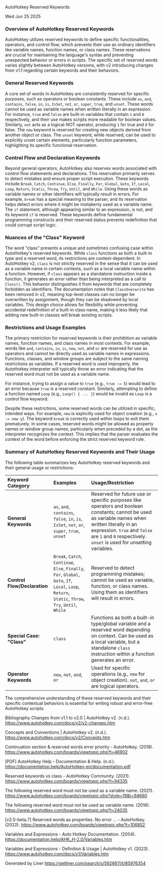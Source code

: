 AutoHotkey Reserved Keywords

Wed Jun 25 2025

### Overview of AutoHotkey Reserved Keywords

AutoHotkey utilizes reserved keywords to define specific functionalities, operators, and control flow, which prevents their use as ordinary identifiers like variable names, function names, or class names. These reservations are crucial for maintaining the language's syntax and preventing unexpected behavior or errors in scripts. The specific set of reserved words varies slightly between AutoHotkey versions, with v2 introducing changes from v1.1 regarding certain keywords and their behaviors.

### General Reserved Keywords

A core set of words in AutoHotkey are consistently reserved for specific purposes, such as operators or boolean constants. These include `as`, `and`, `contains`, `false`, `in`, `is`, `IsSet`, `not`, `or`, `super`, `true`, and `unset`. These words cannot be used as variable names when written literally in an expression. For instance, `true` and `false` are built-in variables that contain `1` and `0` respectively, and their use makes scripts more readable for boolean values. Similarly, `not` acts as a logical-NOT operator, producing `1` for true and `0` for false. The `new` keyword is reserved for creating new objects derived from another object or class. The `unset` keyword, while reserved, can be used to explicitly unset certain elements, particularly function parameters, highlighting its specific functional reservation.

### Control Flow and Declaration Keywords

Beyond general operators, AutoHotkey also reserves words associated with control flow statements and declarations. This reservation primarily serves to detect mistakes and ensure proper script execution. These keywords include `Break`, `Catch`, `Continue`, `Else`, `Finally`, `For`, `Global`, `Goto`, `If`, `Local`, `Loop`, `Return`, `Static`, `Throw`, `Try`, `Until`, and `While`. Using these words as variable names or other identifiers will typically result in errors. For example, `break` has a special meaning to the parser, and its reservation helps detect errors where it might be mistakenly used as a variable name. The `if` statement, although appearing similar to an expression, is not, and its keyword `if` is reserved. These keywords define fundamental programming constructs and their reserved status prevents redefinition that could corrupt script logic.

### Nuances of the "Class" Keyword

The word "class" presents a unique and sometimes confusing case within AutoHotkey's reserved keywords. While `class` functions as both a built-in type and a reserved word, its restrictions are context-dependent. In AutoHotkey v2, `class` is not strictly reserved in the sense that it can be used as a variable name in certain contexts, such as a local variable name within a function. However, if `class` appears as a standalone instruction inside a function, it generates an error rather than being interpreted as a call to `Class()`. This behavior distinguishes it from keywords that are completely forbidden as identifiers. The documentation notes that `ClassOverwrite` has been removed in v2, meaning top-level classes can no longer be overwritten by assignment, though they can be shadowed by local variables. This design choice allows for flexibility while preventing accidental redefinition of a built-in class name, making it less likely that adding new built-in classes will break existing scripts.

### Restrictions and Usage Examples

The primary restriction for reserved keywords is their prohibition as variable names, function names, and class names in most contexts. For example, words like `and`, `contains`, `in`, `is`, `new`, `not`, and `or` are reserved for use as operators and cannot be directly used as variable names in expressions. Functions, classes, and window groups are subject to the same naming restrictions as variables. If a reserved word is used improperly, the AutoHotkey interpreter will typically throw an error indicating that the reserved word must not be used as a variable name.

For instance, trying to assign a value to `true` (e.g., `true := 5`) would lead to an error because `true` is a reserved constant. Similarly, attempting to define a function named `Loop` (e.g., `Loop() { ... }`) would be invalid as `Loop` is a control flow keyword.

Despite these restrictions, some reserved words can be utilized in specific, intended ways. For example, `new` is explicitly used for object creation (e.g., `x := new y`). The keyword `break` is correctly used within loops to exit them prematurely. In some cases, reserved words might be allowed as property names or window group names, particularly when preceded by a dot, as the interpreter recognizes the context. This implies that the parser evaluates the context of the word before enforcing the strict reserved keyword rule.

### Summary of AutoHotkey Reserved Keywords and Their Usage

The following table summarizes key AutoHotkey reserved keywords and their general usage or restrictions:

| Keyword Category       | Examples                                           | Usage/Restriction                                                                                                                                                                                                                                                                                               |
| :--------------------- | :------------------------------------------------- | :------------------------------------------------------------------------------------------------------------------------------------------------------------------------------------------------------------------------------------------------------------------------------------------------------ |
| **General Keywords**   | `as`, `and`, `contains`, `false`, `in`, `is`, `IsSet`, `not`, `or`, `super`, `true`, `unset` | Reserved for future use or specific purposes like operators and boolean constants; cannot be used as variable names when written literally in an expression. `true` and `false` are `1` and `0` respectively. `unset` is used for unsetting variables. |
| **Control Flow/Declaration** | `Break`, `Catch`, `Continue`, `Else`, `Finally`, `For`, `Global`, `Goto`, `If`, `Local`, `Loop`, `Return`, `Static`, `Throw`, `Try`, `Until`, `While` | Reserved to detect programming mistakes; cannot be used as variable, function, or class names. Using them as identifiers will result in errors.                                                                                                           |
| **Special Case: "Class"** | `class`                                     | Functions as both a built-in type/global variable and a reserved word depending on context. Can be used as a local variable, but a standalone `class` instruction within a function generates an error.                                                                 |
| **Operator Keywords**  | `new`, `not`, `and`, `or`             | Used for specific operations (e.g., `new` for object creation). `not`, `and`, `or` are logical operators.                                                                                                                                                   |

The comprehensive understanding of these reserved keywords and their specific contextual behaviors is essential for writing robust and error-free AutoHotkey scripts.

Bibliography
Changes from v1.1 to v2.0 | AutoHotkey v2. (n.d.). https://www.autohotkey.com/docs/v2/v2-changes.htm

Concepts and Conventions | AutoHotkey v2. (n.d.). https://www.autohotkey.com/docs/v2/Concepts.htm

Continuation section & reserved words error priority - AutoHotkey. (2018). https://www.autohotkey.com/boards/viewtopic.php?t=46902

[PDF] AutoHotkey Help - Documentation & Help. (n.d.). https://documentation.help/AutoHotkey-en/documentation.pdf

Reserved keywords vs class - AutoHotkey Community. (2021). https://www.autohotkey.com/boards/viewtopic.php?t=94335

The following reserved word must not be used as a variable name. (2021). https://www.autohotkey.com/boards/viewtopic.php?style=19&t=94660

The following reserved word must not be used as variable name. (2016). https://www.autohotkey.com/boards/viewtopic.php?t=24035

[v2.0-beta.7] Reserved words as properties. No error ... - AutoHotkey. (2022). https://www.autohotkey.com/boards/viewtopic.php?t=106852

Variables and Expressions - Auto Hotkey Documentation. (2004). https://documentation.help/AHK_H-2.0/Variables.htm

Variables and Expressions - Definition & Usage | AutoHotkey v1. (2023). https://www.autohotkey.com/docs/v1/Variables.htm



Generated by Liner
https://getliner.com/search/s/5926611/t/85976354